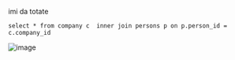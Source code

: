 imi da totate 

`select * from company c 
inner join persons p on p.person_id = c.company_id `


![image](https://github.com/user-attachments/assets/7477c1ce-9bf7-4489-8118-8eeb6fce6a0e)

